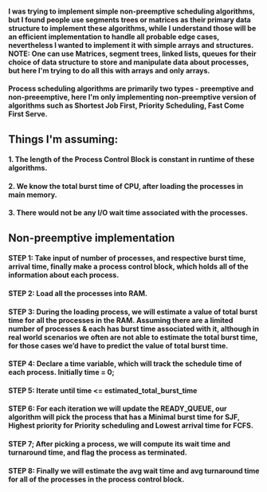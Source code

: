 #### I was trying to implement simple non-preemptive scheduling algorithms, but I found people use segments trees or matrices as their primary data structure to implement these algorithms, while I understand those will be an efficient implementation to handle all probable edge cases, nevertheless I wanted to implement it with simple arrays and structures. NOTE: One can use Matrices, segment trees, linked lists, queues for their choice of data structure to store and manipulate data about processes, but here I'm trying to do all this with arrays and only arrays. 

#### Process scheduling algorithms are primarily two types - preemptive and non-preeemptive, here I'm only implementing non-preemptive version of algorithms such as Shortest Job First, Priority Scheduling, Fast Come First Serve.



## Things I'm assuming:
  #### 1. The length of the Process Control Block is constant in runtime of these algorithms.
  #### 2. We know the total burst time of CPU, after loading the processes in main memory.
  #### 3. There would not be any I/O wait time associated with the processes.



## Non-preemptive implementation
  #### STEP 1: Take input of number of processes, and respective burst time, arrival time, finally make a process control block, which holds all of the information about each process.
  #### STEP 2: Load all the processes into RAM.
  #### STEP 3: During the loading process, we will estimate a value of total burst time for all the processes in the RAM. Assuming there are a limited number of processes & each has burst time associated                  with it, although in real world scenarios we often are not able to estimate the total burst time, for those cases we’d have to predict the value of total burst time.
  #### STEP 4: Declare a time variable, which will track the schedule time of each process. Initially time = 0;  
  #### STEP 5:  Iterate until time <= estimated_total_burst_time
  #### STEP 6: For each iteration we will update the READY_QUEUE, our algorithm will pick the process that has a Minimal burst time for SJF, Highest priority for Priority scheduling and Lowest arrival time                for FCFS.
  #### STEP 7; After picking a process, we will compute its wait time and turnaround time, and flag the process as terminated. 
  #### STEP 8: Finally we will estimate the avg wait time and avg turnaround time for all of the processes in the process control block.  
